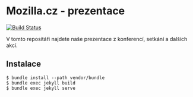 # Mozilla.cz - prezentace

[![Build Status](https://travis-ci.org/MozillaCZ/prezentace.svg?branch=gh-pages)](https://travis-ci.org/MozillaCZ/prezentace)

V tomto repositáři najdete naše prezentace z konferencí, setkání a dalších akcí.

## Instalace

```
$ bundle install --path vendor/bundle
$ bundle exec jekyll build
$ bundle exec jekyll serve
```
